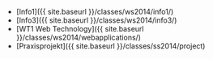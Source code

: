 - [Info1]({{ site.baseurl }}/classes/ws2014/info1/)
- [Info3]({{ site.baseurl }}/classes/ws2014/info3/)
- [WT1 Web Technology]({{ site.baseurl }}/classes/ws2014/webapplications/)
- [Praxisprojekt]({{ site.baseurl }}/classes/ss2014/project)
